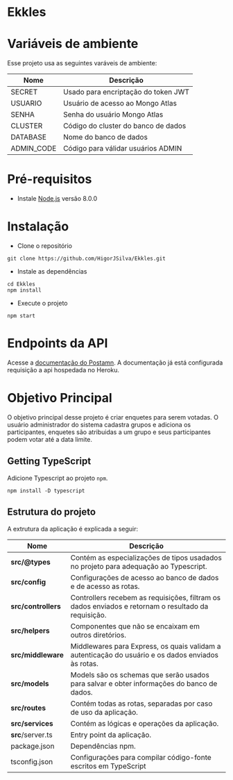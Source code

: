 # Ekkles

# Variáveis de ambiente
Esse projeto usa as seguintes varáveis de ambiente:

| Nome                          | Descrição                           |
| ----------------------------- | ------------------------------------|
|SECRET                         | Usado para encriptação do token JWT |
|USUARIO                        | Usuário de acesso ao Mongo Atlas    |
|SENHA                          | Senha do usuário Mongo Atlas        |
|CLUSTER                        | Código do cluster do banco de dados |
|DATABASE                       | Nome do banco de dados              |
|ADMIN_CODE                     | Código para válidar usuários ADMIN  |



# Pré-requisitos
- Instale [Node.js](https://nodejs.org/en/) versão 8.0.0


# Instalação
- Clone o repositório
```
git clone https://github.com/HigorJSilva/Ekkles.git
```
- Instale as dependências
```
cd Ekkles
npm install
```
- Execute o projeto
```
npm start
```

# Endpoints da API 

  Acesse a [documentação do Postamn](https://documenter.getpostman.com/view/15345001/UVsQu5BL).
  A documentação já está configurada requisição a api hospedada no Heroku.



# Objetivo Principal 
O objetivo principal desse projeto é criar enquetes para serem votadas. O usuário administrador do sistema cadastra grupos e adiciona os
participantes, enquetes são atribuidas a um grupo e seus participantes podem votar até a data limite.


## Getting TypeScript
Adicione Typescript ao projeto `npm`.
```
npm install -D typescript
```

## Estrutura do projeto
A extrutura da aplicação é explicada a seguir:

| Nome                     | Descrição |
| ------------------------ | --------------------------------------------------------------------------------------------------- |
| **src/@types**           | Contém as especializações de tipos usadados no projeto para adequação ao Typescript.                |
| **src/config**           | Configurações de acesso ao banco de dados e de acesso as rotas.                                     |
| **src/controllers**      | Controllers recebem as requisições, filtram os dados enviados e retornam o resultado da requisição. | 
| **src/helpers**          | Componentes que não se encaixam em outros diretórios.                                               | 
| **src/middleware**       | Middlewares para Express, os quais validam a autenticação do usuário e os dados enviados às rotas.  |
| **src/models**           | Models são os schemas que serão usados para salvar e obter informações do banco de dados.           |
| **src/routes**           | Contém todas as rotas, separadas por caso de uso da aplicação.                                      |
| **src/services**         | Contém as lógicas e operações da aplicação.                                                         |
| **src**/server.ts        | Entry point da aplicação.                                                                           |
| package.json             | Dependências npm.                                                                                   | 
| tsconfig.json            | Configurações para compilar código-fonte escritos em TypeScript    

